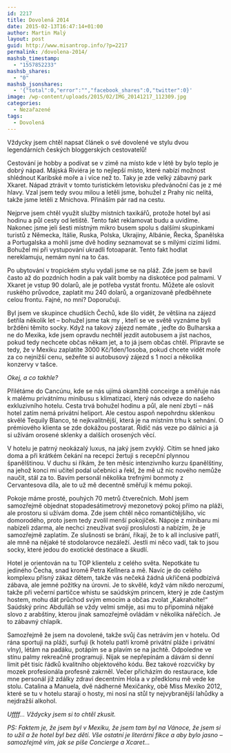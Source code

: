 ```yaml
---
id: 2217
title: Dovolená 2014
date: 2015-02-13T16:47:14+01:00
author: Martin Malý
layout: post
guid: http://www.misantrop.info/?p=2217
permalink: /dovolena-2014/
mashsb_timestamp:
  - "1557852233"
mashsb_shares:
  - "0"
mashsb_jsonshares:
  - '{"total":0,"error":"","facebook_shares":0,"twitter":0}'
image: /wp-content/uploads/2015/02/IMG_20141217_112309.jpg
categories:
  - Nezařazené
tags:
  - Dovolená
---
```

Vždycky jsem chtěl napsat článek o své dovolené ve stylu dvou legendárních českých bloggerských cestovatelů!

<!--more-->

Cestování je hobby a podívat se v zimě na místo kde v létě by bylo teplo je dobrý nápad. Májská Riviéra je to nejlepší místo, které nabízí možnost shlédnout Karibské moře a i více než to. Taky je zde velký zábavný park Xkaret. Nápad ztrávit v tomto turistickém letovisku předvánoční čas je z mé hlavy. Vzal jsem tedy svou milou a letěli jsme, bohužel z Prahy nic nelítá, takže jsme letěli z Mnichova. Přináším pár rad na cestu.

Nejprve jsem chtěl využít služby místních taxikářů, protože hotel byl asi hodinu a půl cesty od letiště. Tento fakt reklamovat budu a uvidíme. Nakonec jsme jeli šesti místným mikro busem spolu s dalšími skupinkami turistů z Německa, Itálie, Ruska, Polska, Ukrajiny, Albánie, Řecka, Španělska a Portugalska a mohli jsme dvě hodiny seznamovat se s milými cizími lidmi. Bohužel mi při vystupování ukradli fotoaparát. Tento fakt hodlat nereklamuju, nemám nyní na to čas.

Po ubytování v tropickém stylu vydali jsme se na pláž. Zde jsem se bavil často až do pozdních hodin a pak valit bomby na diskotéce pod palmami. V Xkaret je vstup 90 dolarů, ale je potřeba vystát frontu. Můžete ale oslovit ruského průvodce, zaplatit mu 240 dolarů, a organizovaně předběhnete celou frontu. Fajné, no mni? Doporučuji.

Byl jsem ve skupince chudších Čechů, kde šlo vidět, že většina na zájezd šetřila několik let &#8211; bohužel jsme tak my , kteří se ve světě vyznáme byli bržděni těmito socky. Když na takový zájezd nemáte , jeďte do Bulharska a ne do Mexika, kde jsem opravdu nechtěl jezdit autobusem a jíst nachos, pokud tedy nechcete občas někam jet, a to já jsem občas chtěl. Připravte se tedy, že v Mexiku zaplatíte 3000 Kč/1den/1osoba, pokud chcete vidět moře za co nejnižší cenu, sežeňte si autobusový zájezd s 1 nocí a několika konzervy v tašce.

_Okej, a co takhle?_

Přilétáme do Cancúnu, kde se nás ujímá okamžitě conceirge a směřuje nás k malému privátnímu minibusu s klimatizací, který nás odveze do našeho exkluzivního hotelu. Cesta trvá bohužel hodinu a půl, ale není zbytí &#8211; náš hotel zatím nemá privátní heliport. Ale cestou aspoň nepohrdnu sklenkou skvělé Tequily Blanco, té nejkvalitnější, která je na místním trhu k sehnání. O prémiového klienta se zde dokážou postarat. Řidič nás veze po dálnici a já si užívám orosené sklenky a dalších orosených věcí.

V hotelu je patrný neokázalý luxus, na jaký jsem zvyklý. Cítím se hned jako doma a při krátkém čekání na recepci žertuji s recepční plynnou španělštinou. V duchu si říkám, že ten měsíc intenzivního kurzu španělštiny, na jehož konci mi učitel podal učebnici a řekl, že mě už nic nového nemůže naučit, stál za to. Bavím personál několika trefnými bonmoty z Cervantesova díla, ale to už mě decentně směřují k mému pokoji.

Pokoje máme prosté, pouhých 70 metrů čtverečních. Mohl jsem samozřejmě objednat stopadesátimetrový mezonetový pokoj přímo na pláži, ale prostoru si užívám doma. Zde jsem chtěl něco romantičtějšího, víc domorodého, proto jsem tedy zvolil menší pokojíček. Nápoje z minibaru mi nabízeli zdarma, ale nechci zneužívat svojí proslulosti a nabízím, že je samozřejmě zaplatím. Ze slušnosti se brání, říkají, že to k all inclusive patří, ale mně na nějaké té stodolarovce nezáleží. Jestli mi něco vadí, tak to jsou socky, které jedou do exotické destinace a škudlí.

Hotel je orientován na tu TOP klientelu z celého světa. Nepotkáte tu jediného Čecha, snad kromě Petra Kellnera a mě. Navíc je do celého komplexu přísný zákaz dětem, takže vás nečeká žádná ukřičená podbízivá zábava, ale jemné požitky na úrovni. Je to skvělé, když vám nikdo nerozumí, takže při večerní partičce whistu se saúdským princem, který je zde častým hostem, mohu dát průchod svým emocím a občas zvolat &#8222;Kakraholte!&#8220; Saúdský princ Abdulláh se vždy velmi směje, asi mu to připomíná nějaké slovo z arabštiny, kterou jinak samozřejmě ovládám v několika nářečích. Je to zábavný chlapík.

Samozřejmě že jsem na dovolené, takže svůj čas netrávím jen v hotelu. Od rána sportuji na pláži, surfuji (k hotelu patří kromě privátní pláže i privátní vlny), létám na padáku, potápím se a plavím se na jachtě. Odpoledne ve stínu palmy rekreačně programuji. Nijak se nepřepínám a dávám si denní limit pět tisíc řádků kvalitního objektového kódu. Bez takové rozcvičky by mozek profesionála profesně zakrněl. Večer přicházím do restaurace, kde mne personál již zdálky zdraví decentním Hola a v předklonu mě vede ke stolu. Catalina a Manuela, dvě nádherné Mexičanky, obě Miss Mexiko 2012, které se tu v hotelu starají o hosty, mi nosí na stůl ty nejvybranější lahůdky a nejdražší alkohol.

_Uffff&#8230; Vždycky jsem si to chtěl zkusit._

_PS: Faktem je, že jsem byl v Mexiku, že jsem tam byl na Vánoce, že jsem si to užil a že hotel byl bez dětí. Vše ostatní je literární fikce a aby bylo jasno &#8211; samozřejmě vím, jak se píše Concierge a Xcaret&#8230;_